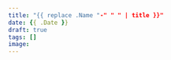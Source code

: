 ```yaml
---
title: "{{ replace .Name "-" " " | title }}"
date: {{ .Date }}
draft: true
tags: []
image: 
---
```

